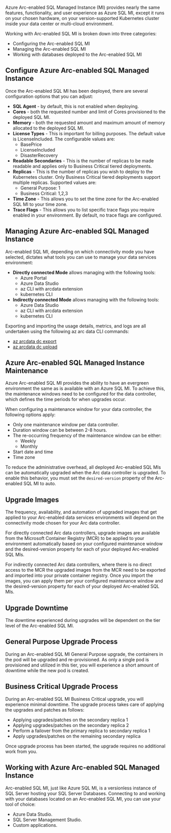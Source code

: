 Azure Arc-enabled SQL Managed Instance (MI) provides nearly the same features, functionality, and user experience as Azure SQL MI, except it runs on your chosen hardware, on your version-supported Kubernetes cluster inside your data center or multi-cloud environment.

Working with Arc-enabled SQL MI is broken down into three categories:

- Configuring the Arc-enabled SQL MI
- Managing the Arc-enabled SQL MI
- Working with databases deployed to the Arc-enabled SQL MI

## Configure Azure Arc-enabled SQL Managed Instance

Once the Arc-enabled SQL MI has been deployed, there are several configuration options that you can adjust:

- **SQL Agent** - by default, this is not enabled when deploying.
- **Cores** - both the requested number and limit of Cores provisioned to the deployed SQL MI.
- **Memory** - both the requested amount and maximum amount of memory allocated to the deployed SQL MI.
- **License Types** - This is important for billing purposes. The default value is LicenseIncluded. The configurable values are:
    - BasePrice
    - LicenseIncluded
    - DisasterRecovery
- **Readable Secondaries** - This is the number of replicas to be made readable and applies only to Business Critical tiered deployments. 
- **Replicas** - This is the number of replicas you wish to deploy to the Kubernetes cluster. Only Business Critical tiered deployments support multiple replicas. Supported values are:
    - General Purpose: 1
    - Business Critical: 1,2,3
- **Time Zone** - This allows you to set the time zone for the Arc-enabled SQL MI to your time zone.
- **Trace Flags** - This allows you to list specific trace flags you require enabled in your environment. By default, no trace flags are configured.

## Managing Azure Arc-enabled SQL Managed Instance

Arc-enabled SQL MI, depending on which connectivity mode you have selected, dictates what tools you can use to manage your data services environment:

- **Directly connected Mode** allows managing with the following tools:
    - Azure Portal
    - Azure Data Studio
    - az CLI with arcdata extension
    - kubernetes CLI
- **Indirectly connected Mode** allows managing with the following tools:
    - Azure Data Studio
    - az CLI with arcdata extension
    - kubernetes CLI

<!--Arc-enabled SQL MI, requires usage details for billing purposes. In Directly connected mode, these details are uploaded to your subscription automatically. In Indirectly connected mode, usage details must be manually exported and uploaded to your subscription.

Optionally, you can automatically upload metrics and logs to your subscription in the Directly connected mode or manually on an as-required basis in Indirectly connected mode.
-->
Exporting and importing the usage details, metrics, and logs are all undertaken using the following az arc data CLI commands:

- [az arcdata dc export](https://docs.microsoft.com/azure/azure-arc/data/reference/reference-az-arcdata-dc#az-arcdata-dc-export)
- [az arcdata dc upload](https://docs.microsoft.com/azure/azure-arc/data/reference/reference-az-arcdata-dc#az-arcdata-dc-upload)

## Azure Arc-enabled SQL Managed Instance Maintenance

Azure Arc-enabled SQL MI provides the ability to have an evergreen environment the same as is available with an Azure SQL MI. To achieve this, the maintenance windows need to be configured for the data controller, which defines the time periods for when upgrades occur.

When configuring a maintenance window for your data controller, the following options apply:

- Only one maintenance window per data controller.
- Duration window can be between 2-8 hours.
- The re-occurring frequency of the maintenance window can be either:
    - Weekly
    - Monthly
- Start date and time
- Time zone

To reduce the administrative overhead, all deployed Arc-enabled SQL MIs can be automatically upgraded when the Arc data controller is upgraded. To enable this behavior, you must set the `desired-version` property of the Arc-enabled SQL MI to auto.

## Upgrade Images

The frequency, availability, and automation of upgraded images that get applied to your Arc-enabled data services environments will depend on the connectivity mode chosen for your Arc data controller.

For directly connected Arc data controllers, upgrade images are available from the Microsoft Container Registry (MCR) to be applied to your environment automatically based on your configured maintenance window and the desired-version property for each of your deployed Arc-enabled SQL MIs.

For indirectly connected Arc data controllers, where there is no direct access to the MCR the upgraded images from the MCR need to be exported and imported into your private container registry. Once you import the images, you can apply them per your configured maintenance window and the desired-version property for each of your deployed Arc-enabled SQL MIs.

## Upgrade Downtime

The downtime experienced during upgrades will be dependent on the tier level of the Arc-enabled SQL MI. 

## General Purpose Upgrade Process

During an Arc-enabled SQL MI General Purpose upgrade, the containers in the pod will be upgraded and re-provisioned. As only a single pod is provisioned and utilized in this tier, you will experience a short amount of downtime while the new pod is created.

## Business Critical Upgrade Process

During an Arc-enabled SQL MI Business Critical upgrade, you will experience minimal downtime. The upgrade process takes care of applying the upgrades and patches as follows:
- Applying upgrades/patches on the secondary replica 1
- Applying upgrades/patches on the secondary replica 2
- Perform a failover from the primary replica to secondary replica 1
- Apply upgrades/patches on the remaining secondary replica 

Once upgrade process has been started, the upgrade requires no additional work from you.

## Working with Azure Arc-enabled SQL Managed Instance

Arc-enabled SQL MI, just like Azure SQL MI, is a versionless instance of SQL Server hosting your SQL Server Databases. Connecting to and working with your databases located on an Arc-enabled SQL MI, you can use your tool of choice:

- Azure Data Studio.
- SQL Server Management Studio.
- Custom applications.